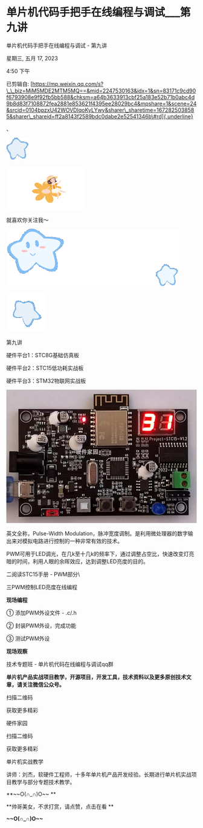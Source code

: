 # 单片机代码手把手在线编程与调试___第九讲

单片机代码手把手在线编程与调试 - 第九讲

星期三, 五月 17, 2023

4:50 下午

 

已剪辑自: [https://mp.weixin.qq.com/s?\_\_biz=MjM5MDE2MTM5MQ==&mid=2247530163&idx=1&sn=83171c9cd90f6793908e9f92fb5bb588&chksm=a64b3633913cbf25a183e52b71b0abc4d9b8d83f7108872fea2881e853621f4395ee28029bc4&mpshare=1&scene=24&srcid=0104bpzxU42WOVDIqoKyLYwy&sharer\_sharetime=1672825038585&sharer\_shareid=ff2a8143f2589bdc0dabe2e52541346b\#rd]{.underline}

、

![](../../assets/019_单片机代码手把手在线编程与调试_-_第九讲_000.png) 

![](../../assets/019_单片机代码手把手在线编程与调试_-_第九讲_001.png) 

就喜欢你关注我～

![](../../assets/019_单片机代码手把手在线编程与调试_-_第九讲_002.png) 

![](../../assets/019_单片机代码手把手在线编程与调试_-_第九讲_003.png) 

第九讲

 

硬件平台1：STC8G基础仿真板

硬件平台2：STC15低功耗实战板

硬件平台3：STM32物联网实战板

![](../../assets/019_单片机代码手把手在线编程与调试_-_第九讲_004.png) 

 

英文全称，Pulse-Width Modulation，脉冲宽度调制。是利用微处理器的数字输出来对模拟电路进行控制的一种非常有效的技术。

PWM可用于LED调光，在几k至十几k的频率下，通过调整占空比，快速改变灯亮暗的时间，利用人眼的余晖效应，达到调整LED亮度的目的。

 

二阅读STC15手册 - PWM部分\
 

 

三PWM控制LED亮度在线编程

**现场编程**

 

① 添加PWM外设文件 - .c/.h

② 封装PWM外设，完成功能

③ 测试PWM外设

 

**现场观察**

技术专题班 - 单片机代码在线编程与调试qq群

 

 

  

 

**单片机产品实战项目教学，开源项目，开发工具，技术资料以及更多原创技术文章，请关注微信公众号。**

 

扫描二维码

获取更多精彩

硬件家园

扫描二维码

获取更多精彩

单片机实战教学

 

 

讲师：刘杰，软硬件工程师，十多年单片机产品开发经验。长期进行单片机实战项目教学与部分专题技术教学。

 

**\~\~O(∩\_∩)O\~\~  **

**帅哥美女，不求打赏，请点赞，点击在看  **

**\~\~O(∩\_∩)O\~\~**
